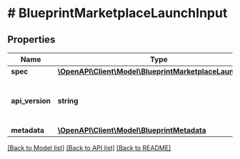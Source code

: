 # # BlueprintMarketplaceLaunchInput

## Properties

Name | Type | Description | Notes
------------ | ------------- | ------------- | -------------
**spec** | [**\OpenAPI\Client\Model\BlueprintMarketplaceLaunchSpec**](BlueprintMarketplaceLaunchSpec.md) |  |
**api_version** | **string** | API Version of the Nutanix v3 API framework. | [default to '3.1.0']
**metadata** | [**\OpenAPI\Client\Model\BlueprintMetadata**](BlueprintMetadata.md) |  |

[[Back to Model list]](../../README.md#models) [[Back to API list]](../../README.md#endpoints) [[Back to README]](../../README.md)
